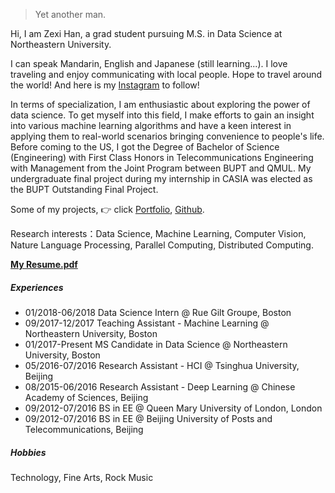 

> Yet another man.

Hi, I am Zexi Han, a grad student pursuing M.S. in Data Science at Northeastern University.

I can speak Mandarin, English and Japanese (still learning...). I love traveling and enjoy communicating with local people. Hope to travel around the world! And here is my [Instagram](https://www.instagram.com/bloomingliam/) to follow!

In terms of specialization, I am enthusiastic about exploring the power of data science. To get myself into this field, I make efforts to gain an insight into various machine learning algorithms and have a keen interest in applying them to real-world scenarios bringing convenience to people's life. Before coming to the US, I got the Degree of Bachelor of Science (Engineering) with First Class Honors in Telecommunications Engineering with Management from the Joint Program between BUPT and QMUL. My undergraduate final project during my internship in CASIA was elected as the BUPT Outstanding Final Project.

Some of my projects, 👉 click [Portfolio](/blog/portfolio), [Github](http://github.com/zexihan). 

Research interests：Data Science, Machine Learning, Computer Vision, Nature Language Processing, Parallel Computing, Distributed Computing. 

[__My Resume.pdf__](/blog/docs/Resume_Zexi_Han.pdf)

##### Experiences

- 01/2018-06/2018 Data Science Intern @ Rue Gilt Groupe, Boston
- 09/2017-12/2017 Teaching Assistant - Machine Learning @ Northeastern University, Boston
- 01/2017-Present MS Candidate in Data Science @ Northeastern University, Boston
- 05/2016-07/2016 Research Assistant - HCI @ Tsinghua University, Beijing
- 08/2015-06/2016 Research Assistant - Deep Learning @ Chinese Academy of Sciences, Beijing
- 09/2012-07/2016 BS in EE @ Queen Mary University of London, London
- 09/2012-07/2016 BS in EE @ Beijing University of Posts and Telecommunications, Beijing

##### Hobbies

Technology, Fine Arts, Rock Music